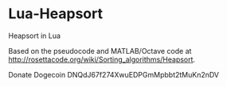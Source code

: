 Lua-Heapsort
============

Heapsort in Lua


Based on the pseudocode and MATLAB/Octave code at http://rosettacode.org/wiki/Sorting_algorithms/Heapsort.

Donate Dogecoin
DNQdJ67f274XwuEDPGmMpbbt2tMuKn2nDV
